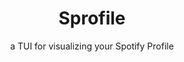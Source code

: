 <div align="center">
    <h1>Sprofile</h1>
    <p>a TUI for visualizing your Spotify Profile</p>
</div>

